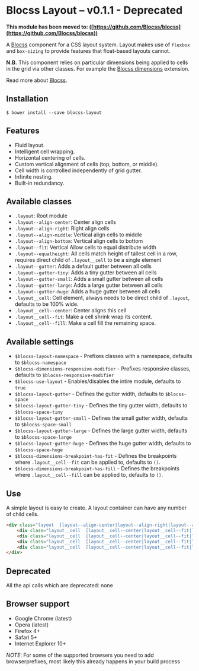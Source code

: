 # Blocss Layout – v0.1.1 - Deprecated

**This module has been moved to: ([https://github.com/Blocss/blocss](https://github.com/Blocss/blocss))**

A [Blocss](https://github.com/Blocss/blocss/) component for a CSS layout system. Layout makes use of `flexbox` and
`box-sizing` to provide features that float-based layouts cannot.

**N.B.** This component relies on particular dimensions being applied to cells in
the grid via other classes. For example the [Blocss dimensions](https://github.com/Blocss/dimensions/) extension.

Read more about [Blocss](https://blocss.github.io/blocss).

## Installation

    $ bower install --save blocss-layout

## Features

* Fluid layout.
* Intelligent cell wrapping.
* Horizontal centering of cells.
* Custom vertical alignment of cells (top, bottom, or middle).
* Cell width is controlled independently of grid gutter.
* Infinite nesting.
* Built-in redundancy.

## Available classes

* `.layout`: Root module
* `.layout--align-center`: Center align cells
* `.layout--align-right`: Right align cells
* `.layout--align-middle`: Vertical align cells to middle
* `.layout--align-bottom`: Vertical align cells to bottom
* `.layout--fit`: Vertical Allow cells to equal distribute width
* `.layout--equalheight`: All cells match height of tallest cell in a row, requires direct child of `.layout__cell` to be a single element
* `.layout--gutter`: Adds a default gutter between all cells
* `.layout--gutter-tiny`: Adds a tiny gutter between all cells
* `.layout--gutter-small`: Adds a small gutter between all cells
* `.layout--gutter-large`: Adds a large gutter between all cells
* `.layout--gutter-huge`: Adds a huge gutter between all cells
* `.layout__cell`: Cell element, always needs to be direct child of `.layout`, defaults to be 100% wide.
* `.layout__cell--center`: Center aligns this cell
* `.layout__cell--fit`: Make a cell shrink wrap its content.
* `.layout__cell--fill`: Make a cell fill the remaining space.


## Available settings

* `$blocss-layout-namespace` - Prefixes classes with a namespace, defaults to `$blocss-namespace`
* `$blocss-dimensions-responsive-modifier` - Prefixes responsive classes, defaults to `$blocss-responsive-modifier`
* `$blocss-use-layout` - Enables/disables the intire module, defaults to `true`
* `$blocss-layout-gutter` - Defines the gutter width, defaults to `$blocss-space`
* `$blocss-layout-gutter-tiny` - Defines the tiny gutter width, defaults to `$blocss-space-tiny`
* `$blocss-layout-gutter-small` - Defines the small gutter width, defaults to `$blocss-space-small`
* `$blocss-layout-gutter-large` - Defines the large gutter width, defaults to `$blocss-space-large`
* `$blocss-layout-gutter-huge` - Defines the huge gutter width, defaults to `$blocss-space-huge`
* `$blocss-dimensions-breakpoint-has-fit` - Defines the breakpoints where `.layout__cell--fit` can be applied to, defaults to `()`.
* `$blocss-dimensions-breakpoint-has-fill` - Defines the breakpoints where `.layout__cell--fill` can be applied to, defaults to `()`.

## Use

A simple layout is easy to create. A layout container can have any number of child
cells.

```html
<div class="layout  [layout--align-center|layout--align-right|layout--align-middle|layout--align-bottom|layout--fit|layout--equalheight|layout--gutter]">
    <div class="layout__cell  [layout__cell--center|layout__cell--fit|layout__cell-fill]"></div>
    <div class="layout__cell  [layout__cell--center|layout__cell--fit|layout__cell-fill]"></div>
    <div class="layout__cell  [layout__cell--center|layout__cell--fit|layout__cell-fill]"></div>
    <div class="layout__cell  [layout__cell--center|layout__cell--fit|layout__cell-fill]"></div>
</div>
```

## Deprecated
All the api calls which are deprecated: none

## Browser support

* Google Chrome (latest)
* Opera (latest)
* Firefox 4+
* Safari 5+
* Internet Explorer 10+

*NOTE*: For some of the supported browsers you need to add browserprefixes, most likely this already happens in your build process
